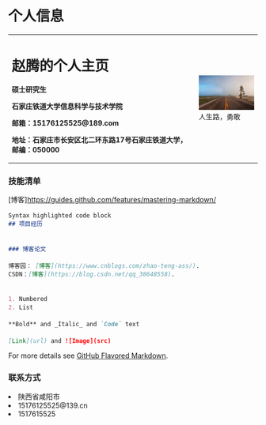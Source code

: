 # 个人信息
<table border="0">
  <tr>
    <td width="75%">
      <h1>赵腾的个人主页</h1>
      <p><b>硕士研究生</b></p>
      <p><b>石家庄铁道大学信息科学与技术学院</b></p>
      <p><b>邮箱：15176125525@189.com</b></p>
      <p><b>地址：石家庄市长安区北二环东路17号石家庄铁道大学，邮编：050000</b></p>
    </td>
    <td width="25%">
      <img src="./photo/gonglu.jpg" width="100%">人生路，勇敢
    </td>
  </tr>
</table>


### 技能清单

[博客]https://guides.github.com/features/mastering-markdown/

```markdown
Syntax highlighted code block
## 项目经历


### 博客论文

博客园： [博客](https://www.cnblogs.com/zhao-teng-ass/).
CSDN：[博客](https://blog.csdn.net/qq_38648558).
 

1. Numbered
2. List

**Bold** and _Italic_ and `Code` text

[Link](url) and ![Image](src)
```

For more details see [GitHub Flavored Markdown](https://guides.github.com/features/mastering-markdown/).



### 联系方式
  <li>陕西省咸阳市</li>
  <li>15176125525@139.cn</li>
  <li>1517615525</li>
